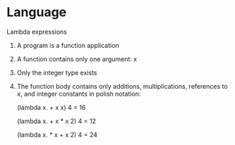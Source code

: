 # Language

Lambda expressions

1. A program is a function application
2. A function contains only one argument: x
3. Only the integer type exists
4. The function body contains only additions, multiplications,
references to x, and integer constants in polish notation:

    (lambda x. + x x) 4 = 16

    (lambda x. + x * x 2) 4 = 12

    (lambda x. * x + x 2) 4 = 24

